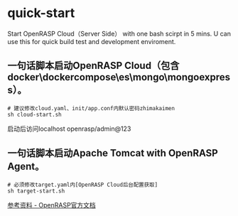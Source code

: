 # quick-start
Start OpenRASP Cloud（Server Side） with one bash scirpt 
in 5 mins.
U can use this for quick build test and development enviroment.

## 一句话脚本启动OpenRASP Cloud（包含docker\dockercompose\es\mongo\mongoexpress）。
```
# 建议修改cloud.yaml、init/app.conf内默认密码zhimakaimen
sh cloud-start.sh
```
启动后访问localhost openrasp/admin@123  

## 一句话脚本启动Apache Tomcat with OpenRASP Agent。
```
# 必须修改target.yaml内[OpenRASP Cloud后台配置获取]
sh target-start.sh
```

[参考资料 - OpenRASP官方文档](https://rasp.baidu.com/doc/install/panel.html)
